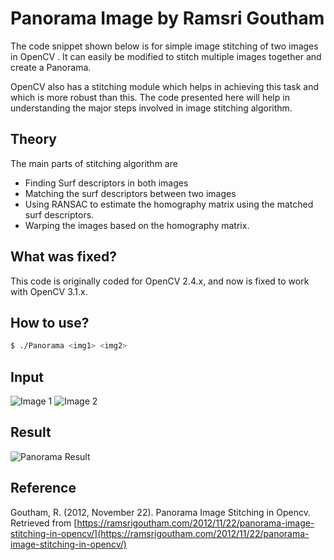 # Panorama Image by Ramsri Goutham

The code  snippet shown below is for simple image stitching of two images in OpenCV . It can easily be modified to stitch multiple images together and create a Panorama.

OpenCV also has a stitching module which helps in achieving this task and which is more robust than this.  The code presented here will help in understanding the major steps involved in image stitching algorithm. 

## Theory

The main parts of stitching algorithm are
 - Finding Surf descriptors in both images
 - Matching the surf descriptors between two images
 - Using  RANSAC to estimate the homography matrix using the matched surf descriptors.
 - Warping the images based on the homography matrix.

## What was fixed?

This code is originally coded for OpenCV 2.4.x, and now is fixed to work with OpenCV 3.1.x.

## How to use?

```sh
$ ./Panorama <img1> <img2>
```
## Input

![Image 1](https://ramsrigoutham.files.wordpress.com/2012/11/panorama_image1.jpg?w=300&h=225)
![Image 2](https://ramsrigoutham.files.wordpress.com/2012/11/panorama_image2.jpg?w=300&h=225)

## Result
![Panorama Result](https://ramsrigoutham.files.wordpress.com/2012/11/result_image1.jpg)

## Reference
Goutham, R. (2012, November 22). Panorama Image Stitching in Opencv. Retrieved from [https://ramsrigoutham.com/2012/11/22/panorama-image-stitching-in-opencv/](https://ramsrigoutham.com/2012/11/22/panorama-image-stitching-in-opencv/)
